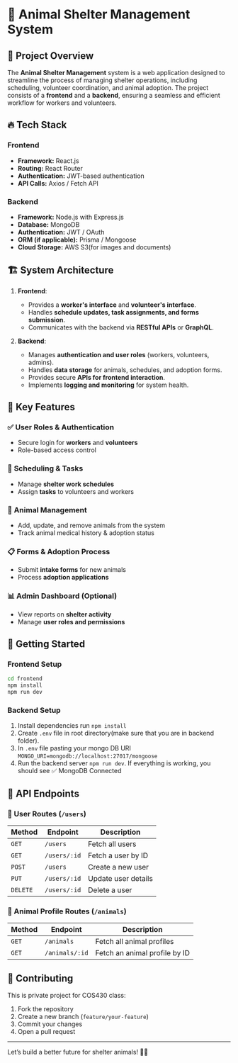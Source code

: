 # 🐾 Animal Shelter Management System

## 📌 Project Overview

The **Animal Shelter Management** system is a web application designed to streamline the process of managing shelter operations, including scheduling, volunteer coordination, and animal adoption. The project consists of a **frontend** and a **backend**, ensuring a seamless and efficient workflow for workers and volunteers.

## 🔥 Tech Stack

### **Frontend**

- **Framework:** React.js
- **Routing:** React Router
- **Authentication:** JWT-based authentication
- **API Calls:** Axios / Fetch API

### **Backend**

- **Framework:** Node.js with Express.js
- **Database:** MongoDB
- **Authentication:** JWT / OAuth
- **ORM (if applicable):** Prisma / Mongoose 
- **Cloud Storage:** AWS S3(for images and documents)

## 🏗️ System Architecture

1. **Frontend**:

   - Provides a **worker's interface** and **volunteer's interface**.
   - Handles **schedule updates, task assignments, and forms submission**.
   - Communicates with the backend via **RESTful APIs** or **GraphQL**.

2. **Backend**:
   - Manages **authentication and user roles** (workers, volunteers, admins).
   - Handles **data storage** for animals, schedules, and adoption forms.
   - Provides secure **APIs for frontend interaction**.
   - Implements **logging and monitoring** for system health.

## 📌 Key Features

### ✅ **User Roles & Authentication**

- Secure login for **workers** and **volunteers**
- Role-based access control

### 📆 **Scheduling & Tasks**

- Manage **shelter work schedules**
- Assign **tasks** to volunteers and workers

### 🐶 **Animal Management**

- Add, update, and remove animals from the system
- Track animal medical history & adoption status

### 📋 **Forms & Adoption Process**

- Submit **intake forms** for new animals
- Process **adoption applications**

### 📊 **Admin Dashboard (Optional)**

- View reports on **shelter activity**
- Manage **user roles and permissions**

## 🚀 Getting Started


### Frontend Setup

```sh
cd frontend
npm install
npm run dev
```

###  Backend Setup

1. Install dependencies run ```npm install```
2. Create ```.env``` file in root directory(make sure that you are in backend folder).
3. In ```.env``` file pasting your mongo DB URI ```MONGO_URI=mongodb://localhost:27017/mongoose```
4. Run the backend server ```npm run dev```. 
If everything is working, you should see ✅ MongoDB Connected

## 📡 API Endpoints

### 🧑 User Routes (`/users`)

| Method  | Endpoint       | Description              |
|---------|---------------|--------------------------|
| `GET`   | `/users`      | Fetch all users         |
| `GET`   | `/users/:id`  | Fetch a user by ID      |
| `POST`  | `/users`      | Create a new user       |
| `PUT`   | `/users/:id`  | Update user details     |
| `DELETE`| `/users/:id`  | Delete a user          |

### 🐶 Animal Profile Routes (`/animals`)

| Method  | Endpoint       | Description                        |
|---------|---------------|------------------------------------|
| `GET`   | `/animals`    | Fetch all animal profiles        |
| `GET`   | `/animals/:id` | Fetch an animal profile by ID   |

## 📌 Contributing

This is private project for COS430 class:

1. Fork the repository
2. Create a new branch (`feature/your-feature`)
3. Commit your changes
4. Open a pull request

---

Let’s build a better future for shelter animals! 🐾🚀
